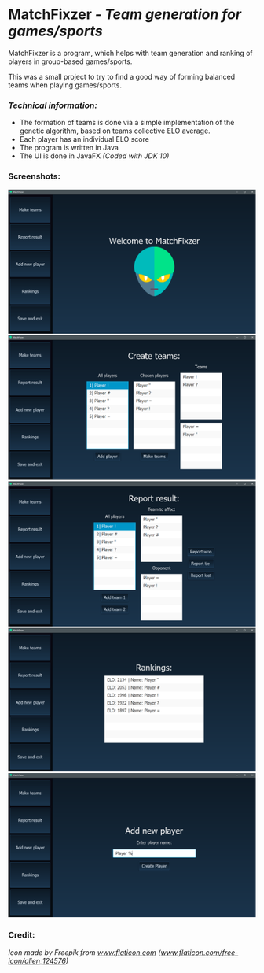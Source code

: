# MatchFixzer _- Team generation for games/sports_
MatchFixzer is a program, which helps with team generation and ranking of players in group-based games/sports.

This was a small project to try to find a good way of forming balanced teams when playing games/sports.

### *Technical information:*

- The formation of teams is done via a simple implementation of the genetic algorithm, based on teams collective ELO average.
- Each player has an individual ELO score
- The program is written in Java
- The UI is done in JavaFX _(Coded with JDK 10)_

### Screenshots:
![alt text](https://raw.githubusercontent.com/Gamped/MatchFixzer/master/screenshots/mf_start.PNG)
![alt text](https://raw.githubusercontent.com/Gamped/MatchFixzer/master/screenshots/mf_createTeams.PNG)
![alt text](https://raw.githubusercontent.com/Gamped/MatchFixzer/master/screenshots/mf_report.PNG)
![alt text](https://raw.githubusercontent.com/Gamped/MatchFixzer/master/screenshots/mf_rankings.PNG)
![alt text](https://raw.githubusercontent.com/Gamped/MatchFixzer/master/screenshots/mf_addPlayer.PNG)
### Credit:
_Icon made by Freepik from www.flaticon.com_ 
_(www.flaticon.com/free-icon/alien_124576)_
